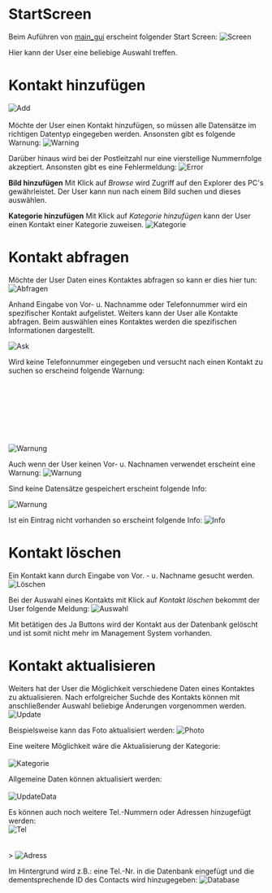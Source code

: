 # StartScreen
Beim Auführen von [main_gui](https://github.com/denisepostl/AdressContactProject/blob/main/adress/main_gui.py) erscheint folgender Start Screen:
![Screen](https://github.com/denisepostl/AdressContactProject/blob/main/img/StartScreen.png)

Hier kann der User eine beliebige Auswahl treffen. 

# Kontakt hinzufügen
![Add](https://github.com/denisepostl/AdressContactProject/blob/main/img/add.png) <br><br>
Möchte der User einen Kontakt hinzufügen, so müssen alle Datensätze im richtigen Datentyp 
eingegeben werden. Ansonsten gibt es folgende Warnung: 
![Warning](https://github.com/denisepostl/AdressContactProject/blob/main/img/Datentypwarning.png)


Darüber hinaus wird bei der Postleitzahl nur eine vierstellige Nummernfolge akzeptiert.
Ansonsten gibt es eine Fehlermeldung: 
![Error](https://github.com/denisepostl/AdressContactProject/blob/main/img/PLZError.png)

**Bild hinzufügen**
Mit Klick auf *Browse* wird Zugriff auf den Explorer des PC's gewährleistet. Der User kann nun nach einem Bild suchen und dieses auswählen.

**Kategorie hinzufügen**
Mit Klick auf *Kategorie hinzufügen* kann der User einen Kontakt einer Kategorie zuweisen.
![Kategorie](https://github.com/denisepostl/AdressContactProject/blob/main/img/Kategorie.png)

# Kontakt abfragen

Möchte der User Daten eines Kontaktes abfragen so kann er dies hier tun: 
![Abfragen](https://github.com/denisepostl/AdressContactProject/blob/main/img/Query.png)

Anhand Eingabe von Vor- u. Nachnamme oder Telefonnummer wird ein spezifischer Kontakt aufgelistet.
Weiters kann der User alle Kontakte abfragen. Beim auswählen eines Kontaktes werden die spezifischen Informationen dargestellt.

![Ask](https://github.com/denisepostl/AdressContactProject/blob/main/img/QueryALL.png)

Wird keine Telefonnummer eingegeben und versucht nach einen Kontakt zu suchen so erscheind folgende Warnung:
<br><br><br><br><br><br><br><br><br>
![Warnung](https://github.com/denisepostl/AdressContactProject/blob/main/img/telerror.png)


Auch wenn der User keinen Vor- u. Nachnamen verwendet erscheint eine Warnung: 
![Warnung](https://github.com/denisepostl/AdressContactProject/blob/main/img/Error.png)

Sind keine Datensätze gespeichert erscheint folgende Info: 

![Warnung](https://github.com/denisepostl/AdressContactProject/blob/main/img/keineDatens%C3%A4tze.png)


Ist ein Eintrag nicht vorhanden so erscheint folgende Info:
![Info](https://github.com/denisepostl/AdressContactProject/blob/main/img/EintragNichtVorhanden.png)


# Kontakt löschen

Ein Kontakt kann durch Eingabe von Vor. - u. Nachname gesucht werden. 
![Löschen](https://github.com/denisepostl/AdressContactProject/blob/main/img/delete.png)




Bei der Auswahl eines Kontakts mit Klick auf *Kontakt löschen* bekommt
der User folgende Meldung:
![Auswahl](https://github.com/denisepostl/AdressContactProject/blob/main/img/deleteask.png)


Mit betätigen des Ja Buttons wird der Kontakt aus der Datenbank gelöscht und ist somit nicht mehr im Management System vorhanden.


# Kontakt aktualisieren

Weiters hat der User die Möglichkeit verschiedene Daten eines Kontaktes zu aktualisieren. 
Nach erfolgreicher Suchde des Kontakts können mit anschließender Auswahl beliebige Änderungen vorgenommen werden. 
![Update](https://github.com/denisepostl/AdressContactProject/blob/main/img/Update.png)

Beispielsweise kann das Foto aktualisiert werden: 
![Photo](https://github.com/denisepostl/AdressContactProject/blob/main/img/updatephoto.png)

Eine weitere Möglichkeit wäre die Aktualisierung der Kategorie:
<br><br>
![Kategorie](https://github.com/denisepostl/AdressContactProject/blob/main/img/updatekategorie.png)

Allgemeine Daten können aktualisiert werden:
<br><br>
![UpdateData](https://github.com/denisepostl/AdressContactProject/blob/main/img/Edit.png)

Es können auch noch weitere Tel.-Nummern oder Adressen hinzugefügt werden: <br>
![Tel](https://github.com/denisepostl/AdressContactProject/blob/main/img/telhinzuf%C3%BCgen.png)
<br><br><br>>
![Adress](https://github.com/denisepostl/AdressContactProject/blob/main/img/adresseHinzuf%C3%BCge.png)

Im Hintergrund wird z.B.: eine Tel.-Nr. in die Datenbank eingefügt und die dementsprechende ID des Contacts wird hinzugegeben:
![Database](https://github.com/denisepostl/AdressContactProject/blob/main/img/phonenumberdatabase.png)
